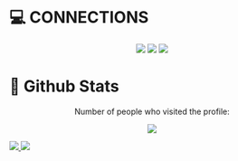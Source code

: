# 💻 CONNECTIONS
<p align = "center">
<a href="https://discord.com/users/749609138249793557" target="_blank"><img src="https://img.shields.io/badge/discord-r89DA.svg?&color=7289da&style=for-the-badge&logo=discord&logoColor=white"/></a>
 <a href="https://open.spotify.com/user/zo5ytyn03llgkjrfc09rs5cvw?si=c4f3a718ce104c00" target"blank_"><img src="https://img.shields.io/badge/Spotify%20-1ed760.svg?&style=for-the-badge&logo=spotify&logoColor=white"></a>
<a href="https://www.instagram.com/animegirlshateu" target="_blank"><img src="https://img.shields.io/badge/instagram-%23E4405F.svg?&style=for-the-badge&logo=instagram&logoColor=white"/></a>
 </p>

# 📝 Github Stats
<p align = "center">
 Number of people who visited the profile:
</p>
<p align = "center">
<img src="https://profile-counter.glitch.me/{yosemiite}/count.svg" />
</p>


<a href="https://github.com/yosemiite">
  <img src="https://github-readme-stats.vercel.app/api?username=yosemiite&count_private=true&hide_border=true&show_icons=true&include_all_commits=true&bg_color=0d1117&title_color=df761c&text_color=FFFFFF&icon_color=df761c">
<img src="https://github-readme-stats.vercel.app/api/top-langs/?username=yosemiite&layout=compact&theme=nord&hide_border=true&bg_color=0d1117&border_radius=6&title_color=df761c">
</a>
